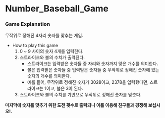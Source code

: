 # Number_Baseball_Game

### Game Explanation
무작위로 정해진 4자리 숫자를 맞추는 게임.

* How to play this game
  1. 0 ~ 9 사이의 숫자 4개를 입력한다.
  2. 스트라이크와 볼의 수치가 출력된다.
      - 스트라이크는 입력받은 숫자들 중 자리와 숫자까지 맞은 개수를 의미한다.
      - 볼은 입력받은 숫자들 중 입력받은 숫자들 중 무작위로 정해진 숫자에 있는 숫자의 개수를 의미한다.
      - 예를 들어, 무작위로 정해진 숫자가 3028이고, 2378을 입력했다면, 스트라이크는 1이고, 볼은 3이 된다.
  3. 스트라이크와 볼의 수치를 기반으로 무작위로 정해진 숫자를 맞춘다.

**마지막에 숫자를 맞추기 위한 도전 횟수로 출력되니 이를 이용해 친구들과 경쟁해 보십시오!.**

